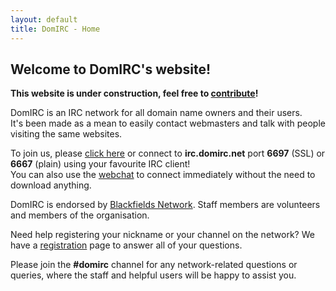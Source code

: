 ```yaml
---
layout: default
title: DomIRC - Home
---
```


## Welcome to DomIRC's website!

**This website is under construction, feel free to [contribute](https://github.com/DomIRC/domirc.github.io)!**

DomIRC is an IRC network for all domain name owners and their users.  
It's been made as a mean to easily contact webmasters and talk with people visiting the same websites.  

To join us, please [click here](ircs://irc.domirc.net:6697) or connect to **irc.domirc.net** port **6697** (SSL) or **6667** (plain) using your favourite IRC client!  
You can also use the [webchat](webchat) to connect immediately without the need to download anything.

DomIRC is endorsed by [Blackfields Network](https://blackfields.net). Staff members are volunteers and members of the organisation.

Need help registering your nickname or your channel on the network? We have a [registration](registration) page to answer all of your questions.

Please join the **#domirc** channel for any network-related questions or queries, where the staff and helpful users will be happy to assist you.

